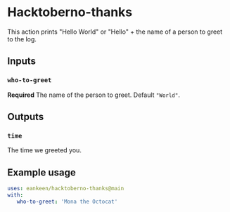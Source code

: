 # Hacktoberno-thanks

This action prints "Hello World" or "Hello" + the name of a person to greet to the log.

## Inputs

### `who-to-greet`

**Required** The name of the person to greet. Default `"World"`.

## Outputs

### `time`

The time we greeted you.

## Example usage

```yaml
uses: eankeen/hacktoberno-thanks@main
with:
   who-to-greet: 'Mona the Octocat'
```
